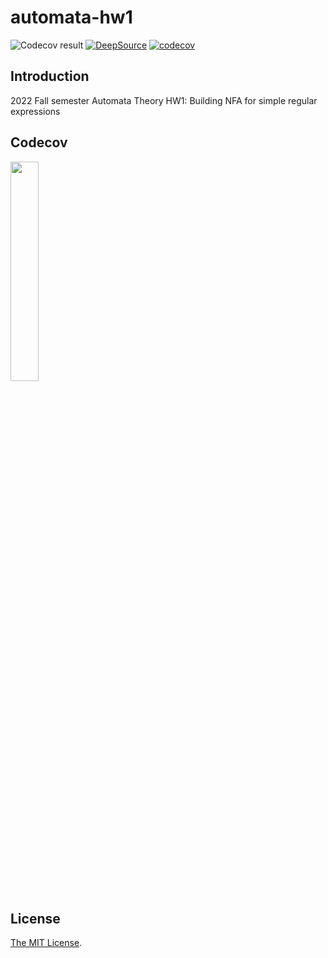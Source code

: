 # automata-hw1

![Codecov result](https://github.com/jnooree/automata-hw1/actions/workflows/build.yml/badge.svg) [![DeepSource](https://deepsource.io/gh/jnooree/automata-hw1.svg/?label=active+issues&show_trend=true&token=vT4eFT9vaqzW9_eY9W7vHqjV)](https://deepsource.io/gh/jnooree/automata-hw1/?ref=repository-badge) [![codecov](https://codecov.io/gh/jnooree/automata-hw1/branch/main/graph/badge.svg?token=UBJBXGI58J)](https://codecov.io/gh/jnooree/automata-hw1)

## Introduction

2022 Fall semester Automata Theory HW1: Building NFA for simple regular
expressions

## Codecov

<img src="https://codecov.io/gh/jnooree/automata-hw1/branch/main/graphs/sunburst.svg?token=UBJBXGI58J" width="30%">

## License

[The MIT License](LICENSE).
